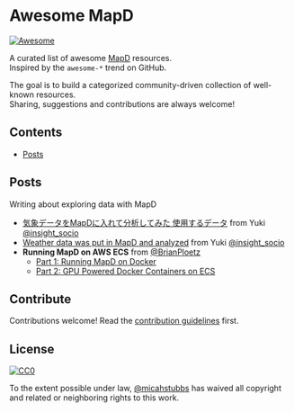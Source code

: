 # Awesome MapD 

[![Awesome](https://cdn.rawgit.com/sindresorhus/awesome/d7305f38d29fed78fa85652e3a63e154dd8e8829/media/badge.svg)](https://github.com/sindresorhus/awesome)


A curated list of awesome [MapD](https://www.mapd.com/) resources.  
Inspired by the `awesome-*` trend on GitHub.

The goal is to build a categorized community-driven collection of well-known resources.  
Sharing, suggestions and contributions are always welcome!


## Contents

- [Posts](#Posts)

## Posts

Writing about exploring data with MapD

- [気象データをMapDに入れて分析してみた 
使用するデータ](https://www.insight-tec.com/blog/technical/20171114_mapd) from Yuki [@insight_socio](https://twitter.com/insight_socio)  
- [Weather data was put in MapD and analyzed](https://www.insight-tec.com/blog/technical/20171114_mapd) from Yuki [@insight_socio](https://twitter.com/insight_socio)  
- **Running MapD on AWS ECS** from [@BrianPloetz](https://twitter.com/brianploetz)  
  - [Part 1: Running MapD on Docker](https://medium.com/ground-signal-engineering/running-mapd-on-aws-ecs-part1-ea505c056f58)
  - [Part 2: GPU Powered Docker Containers on ECS](https://medium.com/ground-signal-engineering/running-mapd-on-aws-ecs-part2-4fd159d31b35)

## Contribute

Contributions welcome! Read the [contribution guidelines](contributing.md) first.


## License

[![CC0](http://mirrors.creativecommons.org/presskit/buttons/88x31/svg/cc-zero.svg)](http://creativecommons.org/publicdomain/zero/1.0)

To the extent possible under law, [@micahstubbs](https://twitter.com/micahstubbs) has waived all copyright and
related or neighboring rights to this work.
